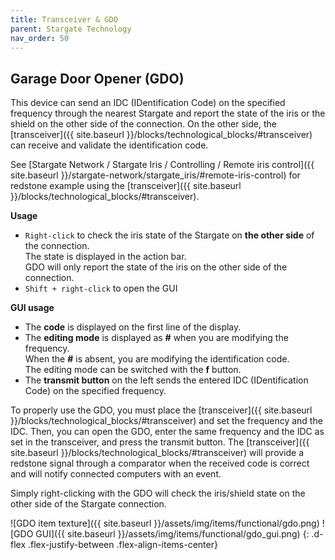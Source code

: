 ```yaml
---
title: Transceiver & GDO
parent: Stargate Technology
nav_order: 50
---
```


## Garage Door Opener (GDO)

This device can send an IDC (IDentification Code) on the specified frequency through the nearest Stargate
and report the state of the iris or the shield on the other side of the connection.
On the other side, the [transceiver]({{ site.baseurl }}/blocks/technological_blocks/#transceiver)
can receive and validate the identification code.

See [Stargate Network / Stargate Iris / Controlling / Remote iris control]({{ site.baseurl }}/stargate-network/stargate_iris/#remote-iris-control)
for redstone example using the [transceiver]({{ site.baseurl }}/blocks/technological_blocks/#transceiver).

**Usage**
- `Right-click` to check the iris state of the Stargate on **the other side** of the connection.  
  The state is displayed in the action bar.  
  GDO will only report the state of the iris on the other side of the connection.
- `Shift + right-click` to open the GUI

**GUI usage**
- The **code** is displayed on the first line of the display.
- The **editing mode** is displayed as **#** when you are modifying the frequency.  
  When the **#** is absent, you are modifying the identification code.  
  The editing mode can be switched with the **f** button.
- The **transmit button** on the left sends the entered IDC (IDentification Code) on the specified frequency.

To properly use the GDO, you must place the [transceiver]({{ site.baseurl }}/blocks/technological_blocks/#transceiver)
and set the frequency and the IDC.
Then, you can open the GDO, enter the same frequency and the IDC as set in the transceiver,
and press the transmit button.
The [transceiver]({{ site.baseurl }}/blocks/technological_blocks/#transceiver) will provide a redstone signal
through a comparator when the received code is correct and will notify connected computers with an event.

Simply right-clicking with the GDO will check the iris/shield state on the other side of the Stargate connection.

![GDO item texture]({{ site.baseurl }}/assets/img/items/functional/gdo.png)
![GDO GUI]({{ site.baseurl }}/assets/img/items/functional/gdo_gui.png)
{: .d-flex .flex-justify-between .flex-align-items-center}
